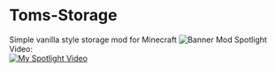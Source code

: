 # Toms-Storage
Simple vanilla style storage mod for Minecraft
![Banner](https://github.com/tom5454/Toms-Storage/blob/master/banner.png)
Mod Spotlight Video:  
[![My Spotlight Video](https://img.youtube.com/vi/K_Tckh30tzs/0.jpg)](https://www.youtube.com/watch?v=K_Tckh30tzs)
